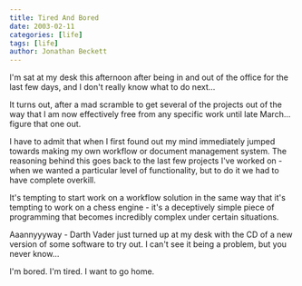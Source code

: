 ```yaml
---
title: Tired And Bored
date: 2003-02-11
categories: [life]
tags: [life]
author: Jonathan Beckett
---
```


I'm sat at my desk this afternoon after being in and out of the office for the last few days, and I don't really know what to do next...

It turns out, after a mad scramble to get several of the projects out of the way that I am now effectively free from any specific work until late March... figure that one out.

I have to admit that when I first found out my mind immediately jumped towards making my own workflow or document management system. The reasoning behind this goes back to the last few projects I've worked on - when we wanted a particular level of functionality, but to do it we had to have complete overkill.

It's tempting to start work on a workflow solution in the same way that it's tempting to work on a chess engine - it's a deceptively simple piece of programming that becomes incredibly complex under certain situations.

Aaannyyyway - Darth Vader just turned up at my desk with the CD of a new version of some software to try out. I can't see it being a problem, but you never know...

I'm bored. I'm tired. I want to go home.